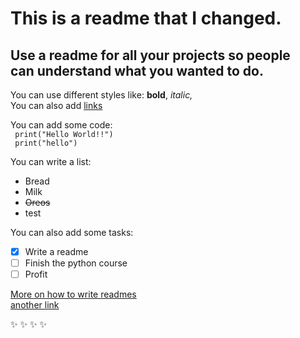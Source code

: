# This is a readme that I changed. 
## Use a readme for all your projects so people <br /> can understand what you wanted to do.  
  
You can use different styles like: **bold**, *italic,*   
You can also add [links](http://google.com)
  
You can add some code:  
` print("Hello World!!")` <br/>
 ` print("hello")`

You can write a list:
- Bread
- Milk
- ~~Oreos~~
- test

You can also add some tasks:
- [x] Write a readme
- [ ] Finish the python course
- [ ] Profit

[More on how to write readmes](https://github.com/adam-p/markdown-here/wiki/Markdown-Cheatsheet)  
[another link](https://www.google.com/url?sa=i&url=https%3A%2F%2Fen.wikipedia.org%2Fwiki%2FChinese_dragon&psig=AOvVaw1TCVb_ccaLOr9mRAv5voYh&ust=1675768217495000&source=images&cd=vfe&ved=0CA8QjRxqFwoTCNjkgJzhgP0CFQAAAAAdAAAAABAE)

:sparkles: :sparkles: :sparkles: :sparkles: